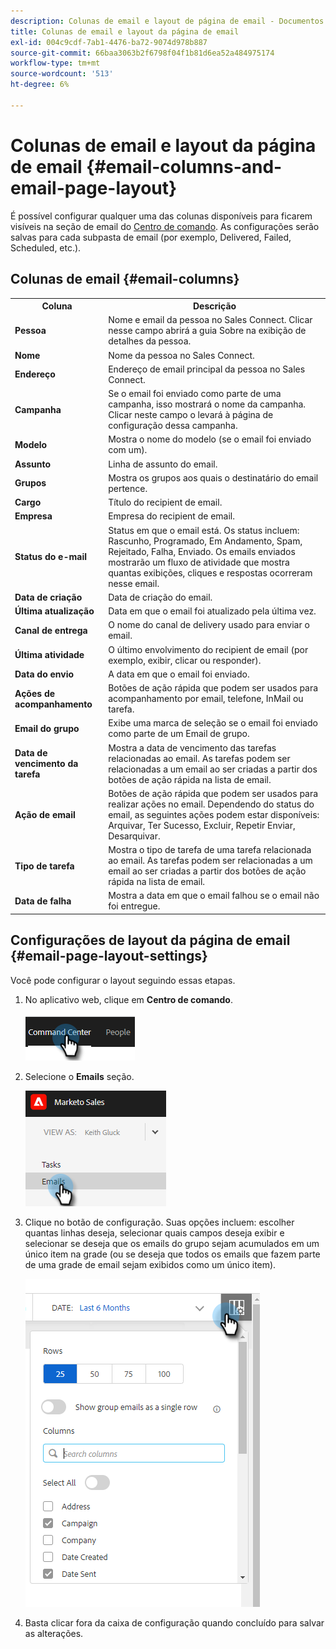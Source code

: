 ```yaml
---
description: Colunas de email e layout de página de email - Documentos do Marketo - Documentação do produto
title: Colunas de email e layout da página de email
exl-id: 004c9cdf-7ab1-4476-ba72-9074d978b887
source-git-commit: 66baa3063b2f6798f04f1b81d6ea52a484975174
workflow-type: tm+mt
source-wordcount: '513'
ht-degree: 6%

---
```


# Colunas de email e layout da página de email {#email-columns-and-email-page-layout}

É possível configurar qualquer uma das colunas disponíveis para ficarem visíveis na seção de email do [Centro de comando](/help/marketo/product-docs/marketo-sales-insight/actions/email/command-center/command-center-overview.md). As configurações serão salvas para cada subpasta de email (por exemplo, Delivered, Failed, Scheduled, etc.).

## Colunas de email {#email-columns}

<table> 
 <colgroup> 
  <col> 
  <col> 
 </colgroup> 
 <tbody> 
  <tr> 
   <th>Coluna</th> 
   <th>Descrição</th> 
  </tr> 
  <tr> 
   <td><strong>Pessoa</td> 
   <td>Nome e email da pessoa no Sales Connect. Clicar nesse campo abrirá a guia Sobre na exibição de detalhes da pessoa.</td> 
  </tr> 
  <tr> 
   <td><strong>Nome</td> 
   <td>Nome da pessoa no Sales Connect.</td> 
  </tr> 
  <tr> 
   <td><strong>Endereço</td> 
   <td>Endereço de email principal da pessoa no Sales Connect.</td> 
  </tr> 
  <tr> 
   <td><strong>Campanha</td> 
   <td>Se o email foi enviado como parte de uma campanha, isso mostrará o nome da campanha. Clicar neste campo o levará à página de configuração dessa campanha.</td> 
  </tr> 
  <tr> 
   <td><strong>Modelo</td> 
   <td>Mostra o nome do modelo (se o email foi enviado com um).</td> 
  </tr> 
  <tr> 
   <td><strong>Assunto</td> 
   <td>Linha de assunto do email.</td> 
  </tr> 
  <tr> 
   <td><strong>Grupos</td> 
   <td>Mostra os grupos aos quais o destinatário do email pertence.</td> 
  </tr> 
  <tr> 
   <td><strong>Cargo</td> 
   <td>Título do recipient de email.</td> 
  </tr> 
  <tr> 
   <td><strong>Empresa</td> 
   <td>Empresa do recipient de email.</td> 
  </tr> 
  <tr> 
   <td><strong>Status do e-mail</td> 
   <td>Status em que o email está. Os status incluem: Rascunho, Programado, Em Andamento, Spam, Rejeitado, Falha, Enviado. Os emails enviados mostrarão um fluxo de atividade que mostra quantas exibições, cliques e respostas ocorreram nesse email.</td> 
  </tr> 
  <tr> 
   <td><strong>Data de criação</td> 
   <td>Data de criação do email.</td> 
  </tr> 
  <tr> 
   <td><strong>Última atualização</td> 
   <td>Data em que o email foi atualizado pela última vez.</td> 
  </tr> 
  <tr> 
   <td><strong>Canal de entrega</td> 
   <td>O nome do canal de delivery usado para enviar o email.</td> 
  </tr> 
  <tr> 
   <td><strong>Última atividade</td> 
   <td>O último envolvimento do recipient de email (por exemplo, exibir, clicar ou responder).</td> 
  </tr> 
  <tr> 
   <td><strong>Data do envio</td> 
   <td>A data em que o email foi enviado.</td> 
  </tr> 
  <tr> 
   <td><strong>Ações de acompanhamento</td> 
   <td>Botões de ação rápida que podem ser usados para acompanhamento por email, telefone, InMail ou tarefa.</td> 
  </tr> 
  <tr> 
   <td><strong>Email do grupo</td> 
   <td>Exibe uma marca de seleção se o email foi enviado como parte de um Email de grupo.</td> 
  </tr> 
  <tr> 
   <td><strong>Data de vencimento da tarefa</td> 
   <td>Mostra a data de vencimento das tarefas relacionadas ao email. As tarefas podem ser relacionadas a um email ao ser criadas a partir dos botões de ação rápida na lista de email.</td> 
  </tr> 
  <tr> 
   <td><strong>Ação de email</td> 
   <td>Botões de ação rápida que podem ser usados para realizar ações no email. Dependendo do status do email, as seguintes ações podem estar disponíveis: Arquivar, Ter Sucesso, Excluir, Repetir Enviar, Desarquivar.</td> 
  </tr> 
  <tr> 
   <td><strong>Tipo de tarefa</td> 
   <td>Mostra o tipo de tarefa de uma tarefa relacionada ao email. As tarefas podem ser relacionadas a um email ao ser criadas a partir dos botões de ação rápida na lista de email.</td> 
  </tr> 
  <tr> 
   <td><strong>Data de falha</td> 
   <td>Mostra a data em que o email falhou se o email não foi entregue.</td> 
  </tr> 
 </tbody> 
</table>

## Configurações de layout da página de email {#email-page-layout-settings}

Você pode configurar o layout seguindo essas etapas.

1. No aplicativo web, clique em **Centro de comando**.

   ![](assets/email-columns-and-email-page-layout-1.png)

1. Selecione o **Emails** seção.

   ![](assets/email-columns-and-email-page-layout-2.png)

1. Clique no botão de configuração. Suas opções incluem: escolher quantas linhas deseja, selecionar quais campos deseja exibir e selecionar se deseja que os emails do grupo sejam acumulados em um único item na grade (ou se deseja que todos os emails que fazem parte de uma grade de email sejam exibidos como um único item).

   ![](assets/email-columns-and-email-page-layout-3.png)

1. Basta clicar fora da caixa de configuração quando concluído para salvar as alterações.
